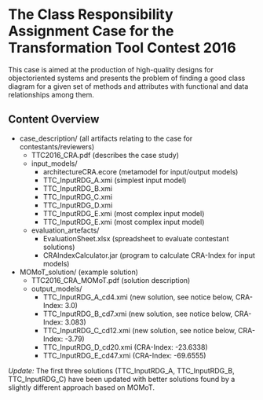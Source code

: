 # The Class Responsibility Assignment Case for the Transformation Tool Contest 2016
This case is aimed at the production of high-quality designs for objectoriented systems and presents the problem of finding a good class diagram for a given set of methods and attributes with functional and data relationships among them.

## Content Overview
* case_description/ (all artifacts relating to the case for contestants/reviewers)
  * TTC2016_CRA.pdf (describes the case study)
  * input_models/
    * architectureCRA.ecore (metamodel for input/output models)
    * TTC_InputRDG_A.xmi (simplest input model)
    * TTC_InputRDG_B.xmi 
    * TTC_InputRDG_C.xmi
    * TTC_InputRDG_D.xmi 
    * TTC_InputRDG_E.xmi (most complex input model)
    * TTC_InputRDG_E.xmi (most complex input model)
  * evaluation_artefacts/ 
    * EvaluationSheet.xlsx (spreadsheet to evaluate contestant solutions)
    * CRAIndexCalculator.jar (program to calculate CRA-Index for input models)
* MOMoT_solution/ (example solution)
  * TTC2016_CRA_MOMoT.pdf (solution description)
  * output_models/
    * TTC_InputRDG_A_cd4.xmi (new solution, see notice below, CRA-Index: 3.0)
    * TTC_InputRDG_B_cd7.xmi (new solution, see notice below, CRA-Index: 3.083)
    * TTC_InputRDG_C_cd12.xmi (new solution, see notice below, CRA-Index: -3.79)
    * TTC_InputRDG_D_cd20.xmi (CRA-Index: -23.6338)
    * TTC_InputRDG_E_cd47.xmi (CRA-Index: -69.6555)
  
*Update:* The first three solutions (TTC_InputRDG_A, TTC_InputRDG_B, TTC_InputRDG_C) have been updated with better solutions found by a slightly different approach based on MOMoT.

